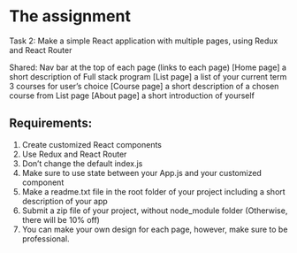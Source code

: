 # The assignment

Task 2: Make a simple React application with multiple pages, using Redux and React Router

Shared: Nav bar at the top of each page (links to each page)
[Home page] a short description of Full stack program
[List page] a list of your current term 3 courses for user’s choice
[Course page] a short description of a chosen course from List page
[About page] a short introduction of yourself

## Requirements:

1. Create customized React components
2. Use Redux and React Router
3. Don’t change the default index.js
4. Make sure to use state between your App.js and your customized component
5. Make a readme.txt file in the root folder of your project including a short description of your app
6. Submit a zip file of your project, without node_module folder
   (Otherwise, there will be 10% off)
7. You can make your own design for each page, however, make sure to be professional.
